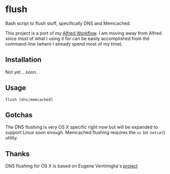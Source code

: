# flush

Bash script to flush stuff, specifically DNS and Memcached.

This project is a port of my [Alfred Workflow][workflow]. I am moving away from
Alfred since most of what I using it for can be easily accomplished from the
command-line (where I already spend most of my time).

## Installation

Not yet... soon.

## Usage

```shell
flush [dns|memcached]
```

## Gotchas

The DNS flushing is very OS X specific right now but will be expanded to support
Linux soon enough. Memcached flushing requires the `nc` (or `netcat`) utility.

## Thanks

DNS flushing for OS X is based on Eugene Ventimiglia's [project][upstream]

[workflow]: https://github.com/joshtronic/alfred-workflow-flush
[upstream]: https://github.com/eventi/noreallyjustfuckingstopalready

